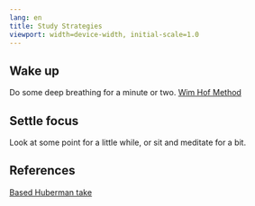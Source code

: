 ```yaml
---
lang: en
title: Study Strategies
viewport: width=device-width, initial-scale=1.0
---
```

## Wake up
Do some deep breathing for a minute or two. [Wim Hof Method](https://www.youtube.com/watch?v=nzCaZQqAs9I&list=PL2WKxL9enbZQ2XpjhGXG-rDG0_lUp4OcX&index=11&ab_channel=WimHof&themeRefresh=1)

## Settle focus
Look at some point for a little while, or sit and meditate for a bit.

## References
[Based Huberman take](https://www.hubermanlab.com/newsletter/teach-and-learn-better-with-a-neuroplasticity-super-protocol)